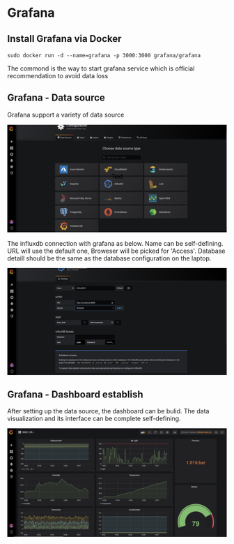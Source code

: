 # Grafana

## Install Grafana via Docker
  ```
  sudo docker run -d --name=grafana -p 3000:3000 grafana/grafana
  ```
  The commond is the way to start grafana service which is official recommendation to avoid data loss
## Grafana - Data source 
  Grafana support a variety of data source
  
  ![index](https://github.com/msep2019/MSEP_2019_2/raw/master/grafana/images/10.png)
  
  The influxdb connection with grafana as below. Name can be self-defining. URL will use the default one, Broweser will be picked for 'Access'. Database detaill should be the same as the database configuration on the laptop.
  
  ![index](https://github.com/msep2019/MSEP_2019_2/raw/master/grafana/images/9.png)
  
## Grafana - Dashboard establish

  After setting up the data source, the dashboard can be bulid. The data visualization and its interface can be complete self-defining.
  
  ![index](https://github.com/msep2019/MSEP_2019_2/raw/master/grafana/images/4.png)
  
  
